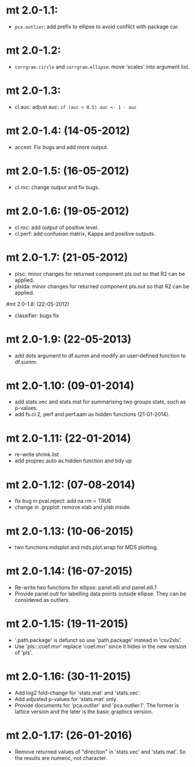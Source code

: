 
# mt 2.0-1.1:

- `pca.outlier`: add prefix to ellipse to avoid conflict with package car.

# mt 2.0-1.2:

- `corrgram.circle` and `corrgram.ellipse`: move 'scales' into argument list.

# mt 2.0-1.3:  

- cl.auc: adjust auc: `if (auc < 0.5) auc <- 1 - auc`

# mt 2.0-1.4: (14-05-2012)   

- accest: Fix bugs and add more output.

# mt 2.0-1.5: (16-05-2012)   

- cl.roc: change output and fix bugs.

# mt 2.0-1.6: (19-05-2012)   

- cl.roc: add output of positive level.
- cl.perf: add confusion matrix, Kappa and positive outputs.

# mt 2.0-1.7: (21-05-2012)   

- plsc: minor changes for returned component pls.out so that R2 can be applied.
- plslda: minor changes for returned component pls.out so that R2 can be
	applied.

#mt 2.0-1.8: (22-05-2012)   

- classifier: bugs fix

# mt 2.0-1.9: (22-05-2013)

- add dots argument to df.summ and modify an user-defined function to df.summ.

# mt 2.0-1.10: (09-01-2014)

- add stats.vec and stats.mat for summarising two groups stats, such as
	p-values.
- add fs.cl.2, perf and perf.aam as hidden functions (21-01-2014).

# mt 2.0-1.11: (22-01-2014)

- re-write shrink.list
- add proprec.auto as hidden function and tidy up

# mt 2.0-1.12: (07-08-2014)

- fix bug in pval.reject: add na.rm = TRUE 
- change in .grpplot: remove xlab and ylab inside.

# mt 2.0-1.13: (10-06-2015)

- two functions mdsplot and mds.plot.wrap for MDS plotting.

# mt 2.0-1.14: (16-07-2015)

- Re-write two functions for ellipse: panel.elli and panel.elli.1
- Provide panel.outl for labelling data points outside ellipse. They can be
	considered as outliers.

# mt 2.0-1.15: (19-11-2015)

- '.path.package' is defunct so use 'path.package' instead in 'csv2xls'.
- Use 'pls:::coef.mvr' replace 'coef.mvr' since it hides in the new version
	of 'pls'.

# mt 2.0-1.16: (30-11-2015)

- Add log2 fold-change for 'stats.mat' and 'stats.vec'.
- Add adjusted p-values for 'stats.mat' only.
- Provide documents for 'pca.outlier' and 'pca.outlier.1'. The former is
lattice version and the later is the basic graphics version.

# mt 2.0-1.17: (26-01-2016)

- Remove returned values of "direction" in 'stats.vec' and 'stats.mat'. So 
	the results are numeric, not character.
	
